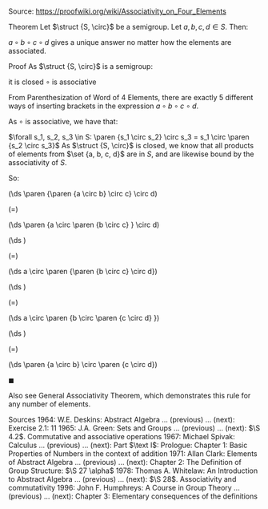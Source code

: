 # 

Source: https://proofwiki.org/wiki/Associativity_on_Four_Elements



Theorem
Let $\struct {S, \circ}$ be a semigroup.
Let $a, b, c, d \in S$.
Then:

$a \circ b \circ c \circ d$
gives a unique answer no matter how the elements are associated.


Proof
As $\struct {S, \circ}$ is a semigroup:

it is closed
$\circ$ is associative

From Parenthesization of Word of $4$ Elements, there are exactly $5$ different ways of inserting brackets in the expression $a \circ b \circ c \circ d$.

As $\circ$ is associative, we have that:

$\forall s_1, s_2, s_3 \in S: \paren {s_1 \circ s_2} \circ s_3 = s_1 \circ \paren {s_2 \circ s_3}$
As $\struct {S, \circ}$ is closed, we know that all products of elements from $\set {a, b, c, d}$ are in $S$, and are likewise bound by the associativity of $S$.

So:














\(\ds \paren {\paren {a \circ b} \circ c} \circ d\)

\(=\)







\(\ds \paren {a \circ \paren {b \circ c} } \circ d\)




















\(\ds \)

\(=\)







\(\ds a \circ \paren {\paren {b \circ c} \circ d}\)




















\(\ds \)

\(=\)







\(\ds a \circ \paren {b \circ \paren {c \circ d} }\)




















\(\ds \)

\(=\)







\(\ds \paren {a \circ b} \circ \paren {c \circ d}\)









$\blacksquare$


Also see
General Associativity Theorem, which demonstrates this rule for any number of elements.


Sources
1964: W.E. Deskins: Abstract Algebra ... (previous) ... (next): Exercise $2.1: \ 11$
1965: J.A. Green: Sets and Groups ... (previous) ... (next): $\S 4.2$. Commutative and associative operations
1967: Michael Spivak: Calculus ... (previous) ... (next): Part $\text I$: Prologue: Chapter $1$: Basic Properties of Numbers
in the context of addition
1971: Allan Clark: Elements of Abstract Algebra ... (previous) ... (next): Chapter $2$: The Definition of Group Structure: $\S 27 \alpha$
1978: Thomas A. Whitelaw: An Introduction to Abstract Algebra ... (previous) ... (next): $\S 28$. Associativity and commutativity
1996: John F. Humphreys: A Course in Group Theory ... (previous) ... (next): Chapter $3$: Elementary consequences of the definitions




